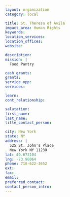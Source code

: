 ```yaml
---
layout: organization
category: local

title: St. Theresa of Avila
impact_area: Human Rights
keywords: 
location_services: 
location_offices: 
website: 

description: 
mission: |
  Food Pantry

cash_grants: 
grants: 
service_opp: 
services: 

learn: 
cont_relationship: 

salutation: 
first_name: 
last_name: 
title_contact_person: 

city: New York
state: NY
address: |
  525 St. John's Place  
  New York NY 11238
lat: 40.673104
lng: -73.96064
phone: 718-622-3652
ext: 
fax: 
email: 
preferred_contact: 
contact_person_intro: 
---
```


